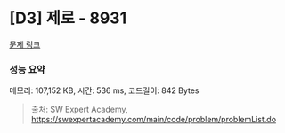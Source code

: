 # [D3] 제로 - 8931 

[문제 링크](https://swexpertacademy.com/main/code/problem/problemDetail.do?contestProbId=AW5jBWLq7jwDFATQ) 

### 성능 요약

메모리: 107,152 KB, 시간: 536 ms, 코드길이: 842 Bytes



> 출처: SW Expert Academy, https://swexpertacademy.com/main/code/problem/problemList.do
